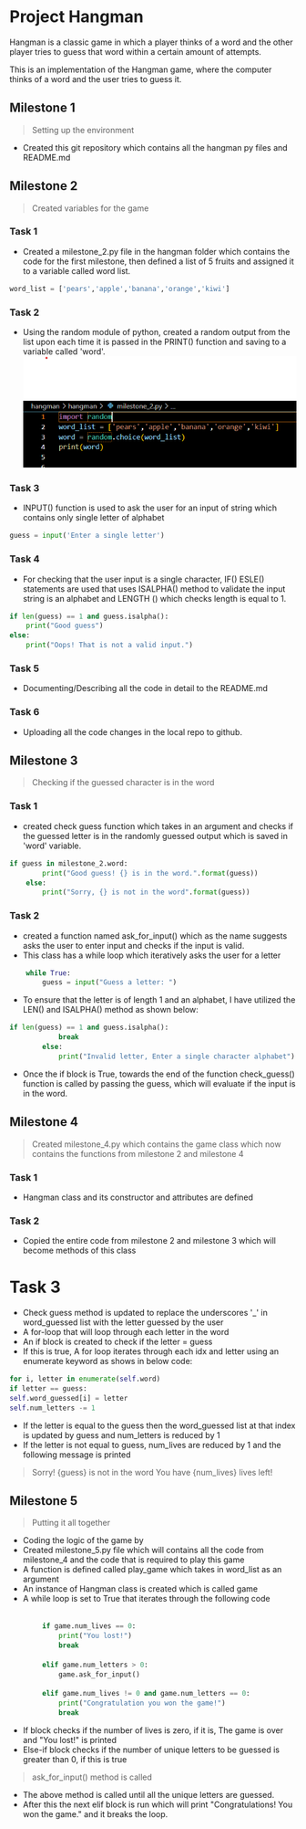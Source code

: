 # Project  Hangman

Hangman is a classic game in which a player thinks of a word and the other player tries to guess that word within a certain amount of attempts.

This is an implementation of the Hangman game, where the computer thinks of a word and the user tries to guess it. 


## Milestone 1

>  Setting up the environment

 - Created this git repository which contains all the hangman py files and README.md


## Milestone 2
 
> Created variables for the game

### Task 1
- Created a milestone_2.py file in the hangman folder which contains the code for the first milestone, then defined a list of 5 fruits and assigned it to a variable called word list.
```python
word_list = ['pears','apple','banana','orange','kiwi']
```
### Task 2
- Using the random module of python, created a random output from the list upon each time it is passed in the PRINT() function and saving to a variable called 'word'.
![Image](hangman\milestone_2_snippet.png)
### Task 3 
- INPUT() function is used to ask the user for an input of string which contains only single letter of alphabet
```python 
guess = input('Enter a single letter')
```
### Task 4 
- For checking that the user input is a single character, IF() ESLE() statements are used that uses ISALPHA() method to validate the input string is an alphabet and LENGTH () which checks length is equal to 1.
```python
if len(guess) == 1 and guess.isalpha():
    print("Good guess")
else:
    print("Oops! That is not a valid input.")
```
### Task 5 
- Documenting/Describing all the code in detail to the README.md
### Task 6
- Uploading all the code changes in the local repo to github.

## Milestone 3
> Checking if the guessed character is in the word
### Task 1 
- created check guess function which takes in an argument and checks if the guessed letter is in the randomly guessed output which is saved in 'word' variable.
```python
if guess in milestone_2.word:
        print("Good guess! {} is in the word.".format(guess))
    else:
        print("Sorry, {} is not in the word".format(guess))
```
### Task 2
- created a function named ask_for_input() which as the name suggests asks the user to enter input and checks if the input is valid. 
- This class has a while loop which iteratively asks the user for a letter
```python
    while True:
        guess = input("Guess a letter: ")
```
- To ensure that the letter is of length 1 and an alphabet, I have utilized the LEN() and ISALPHA() method as shown below:
```python
if len(guess) == 1 and guess.isalpha():
            break
        else: 
            print("Invalid letter, Enter a single character alphabet")
```
- Once the if block is True, towards the end of the function check_guess() function is called by passing the guess, which will evaluate if the input is in the  word.

## Milestone 4
> Created milestone_4.py which contains the game class which now contains the functions from milestone 2 and milestone 4 
### Task 1
- Hangman class and its constructor and attributes are defined
### Task 2
- Copied the entire code from milestone 2 and milestone 3 which will become methods of this class
# Task 3 
- Check guess method is updated to replace the underscores '_' in word_guessed list with the letter guessed by the user
- A for-loop that will loop through each letter in the word
- An if block is created to check if the letter = guess
- If this is true, A for loop iterates through each idx and letter using an enumerate keyword as shows in below code:
```python
for i, letter in enumerate(self.word)
if letter == guess:
self.word_guessed[i] = letter
self.num_letters -= 1 
```
- If the letter is equal to the guess then the word_guessed list at that index is updated by guess and num_letters is reduced by 1
- If the letter is not equal to guess, num_lives are reduced by 1 and the following message is printed 
> Sorry! {guess} is not in the word
> You have {num_lives} lives left! 

## Milestone 5
> Putting it all together
 - Coding the logic of the game by
- Created milestone_5.py file which will contains all the code from milestone_4 and the code that is required to play this game
- A function is defined called play_game which takes in word_list as an argument
- An instance of Hangman class is created which is called game
- A while loop is set to True that iterates through the following code
```python
 
        if game.num_lives == 0:
            print("You lost!")
            break

        elif game.num_letters > 0:
            game.ask_for_input()  

        elif game.num_lives != 0 and game.num_letters == 0:
            print("Congratulation you won the game!")
            break
 ```
- If block checks if the number of lives is zero, if it is, The game is over and "You lost!" is printed
- Else-if block checks if the number of unique letters to be guessed is greater than 0, if this is true
 > ask_for_input() method is called
- The above method is called until all the unique letters are guessed.
- After this the next elif block is run which will print "Congratulations! You won the game." and it breaks the loop.


